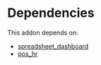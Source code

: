 # Dependencies

This addon depends on:

- [spreadsheet_dashboard](https://github.com/bringout/oca-ocb-report)
- [pos_hr](https://github.com/bringout/oca-ocb-pos)
